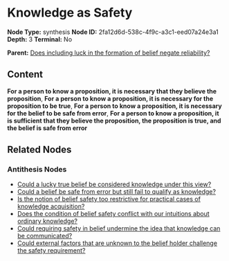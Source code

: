 # Knowledge as Safety

**Node Type:** synthesis
**Node ID:** 2fa12d6d-538c-4f9c-a3c1-eed07a24e3a1
**Depth:** 3
**Terminal:** No

**Parent:** [Does including luck in the formation of belief negate reliability?](does-including-luck-in-the-formation-of-belief-negate-reliability-antithesis-a6c50748-6ad5-4889-89e2-2a2ce62c1c06.md)

## Content

**For a person to know a proposition, it is necessary that they believe the proposition**, **For a person to know a proposition, it is necessary for the proposition to be true**, **For a person to know a proposition, it is necessary for the belief to be safe from error**, **For a person to know a proposition, it is sufficient that they believe the proposition, the proposition is true, and the belief is safe from error**

## Related Nodes

### Antithesis Nodes

- [Could a lucky true belief be considered knowledge under this view?](could-a-lucky-true-belief-be-considered-knowledge-under-this-view-antithesis-b32c221b-c0c8-42a8-ac5c-f29919ccb42f.md)
- [Could a belief be safe from error but still fail to qualify as knowledge?](could-a-belief-be-safe-from-error-but-still-fail-to-qualify-as-knowledge-antithesis-71536931-4478-49cf-9c2e-ed41971578f7.md)
- [Is the notion of belief safety too restrictive for practical cases of knowledge acquisition?](is-the-notion-of-belief-safety-too-restrictive-for-practical-cases-of-knowledge-acquisition-antithesis-47f93deb-5890-438d-b281-24e4ce2921ca.md)
- [Does the condition of belief safety conflict with our intuitions about ordinary knowledge?](does-the-condition-of-belief-safety-conflict-with-our-intuitions-about-ordinary-knowledge-antithesis-39c463ff-3638-450a-88ad-d300eca57fc2.md)
- [Could requiring safety in belief undermine the idea that knowledge can be communicated?](could-requiring-safety-in-belief-undermine-the-idea-that-knowledge-can-be-communicated-antithesis-191fc806-833e-441f-9383-8f03db160493.md)
- [Could external factors that are unknown to the belief holder challenge the safety requirement?](could-external-factors-that-are-unknown-to-the-belief-holder-challenge-the-safety-requirement-antithesis-f738d37f-b588-4a42-9ace-340aee471857.md)
